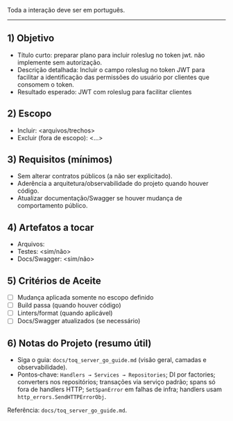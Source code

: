 Toda a interação deve ser em português.

---

## 1) Objetivo
- Título curto: preparar plano para incluir roleslug no token jwt. não implemente sem autorização.
- Descrição detalhada: Incluir o campo roleslug no token JWT para facilitar a identificação das permissões do usuário por clientes que consomem o token.
- Resultado esperado: JWT com roleslug para facilitar clientes

## 2) Escopo
- Incluir: <arquivos/trechos>
- Excluir (fora de escopo): <...>

## 3) Requisitos (mínimos)
- Sem alterar contratos públicos (a não ser explicitado).
- Aderência a arquitetura/observabilidade do projeto quando houver código.
- Atualizar documentação/Swagger se houver mudança de comportamento público.

## 4) Artefatos a tocar
- Arquivos: <listar caminhos>
- Testes: <sim/não>
- Docs/Swagger: <sim/não>

## 5) Critérios de Aceite
- [ ] Mudança aplicada somente no escopo definido
- [ ] Build passa (quando houver código)
- [ ] Linters/format (quando aplicável)
- [ ] Docs/Swagger atualizados (se necessário)

## 6) Notas do Projeto (resumo útil)
 - Siga o guia: `docs/toq_server_go_guide.md` (visão geral, camadas e observabilidade).
 - Pontos‑chave: `Handlers → Services → Repositories`; DI por factories; converters nos repositórios; transações via serviço padrão; spans só fora de handlers HTTP; `SetSpanError` em falhas de infra; handlers usam `http_errors.SendHTTPErrorObj`.

Referência: `docs/toq_server_go_guide.md`.

